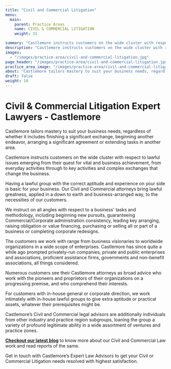 ```yaml
---
title: "Civil and Commercial Litigation"
menu:
  main:
    parent: Practice Areas
    name: CIVIL & COMMERCIAL LITIGATION
    weight: 31

summary: "Castlemore instructs customers on the wide cluster with respect to lawful issues emerging from their quest for vital and business achievement, from everyday activities through to key activities and complex exchanges that change the business. "
description: "Castlemore instructs customers on the wide cluster with respect to lawful issues emerging from their quest for vital and business achievement, from everyday activities through to key activities and complex exchanges that change the business. "
images:
  - "/images/practice-area/civil-and-commercial-litigation.jpg"
page_header: "/images/practice-area/civil-and-commercial-litigation.jpg" 
practice_area_image: "/images/practice-area/civil-and-commercial-litigation.jpg"
about: "Castlemore tailors mastery to suit your business needs, regardless of whether it includes finishing a significant exchange, beginning another endeavor, arranging a significant agreement or extending tasks in another area."
draft: false
weight: 10
---
```


# Civil & Commercial Litigation Expert Lawyers - Castlemore

Castlemore tailors mastery to suit your business needs, regardless of whether it includes finishing a significant exchange, beginning another endeavor, arranging a significant agreement or extending tasks in another area. 

Castlemore instructs customers on the wide cluster with respect to lawful issues emerging from their quest for vital and business achievement, from everyday activities through to key activities and complex exchanges that change the business. 

Having a lawful group with the correct aptitude and experience on your side is basic for your business. Our Civil and Commercial attorneys bring lawful greatness, applied in a down to earth and business-arranged way, to the necessities of our customers. 

We instruct on all angles with respect to a business' tasks and methodology, including beginning new pursuits, guaranteeing Commercial/Corporate administration consistency, leading key arranging, raising obligation or value financing, purchasing or selling all or part of a business or completing corporate redesigns. 

The customers we work with range from business visionaries to worldwide organizations in a wide scope of enterprises. Castlemore has since quite a while ago prompted privately-run companies, private and public enterprises and associations, proficient assistance firms, governments and non-benefit associations, all things considered. 

Numerous customers see their Castlemore attorneys as broad advice who work with the pioneers and proprietors of their organizations on a progressing premise, and who comprehend their interests. 

For customers with in-house general or corporate direction, we work intimately with in-house lawful groups to give extra aptitude or practical assets, whatever their prerequisites might be. 

Castlemore’s Civil and Commercial legal advisors are additionally individuals from other industry and practice region subgroups, loaning the group a variety of profound legitimate ability in a wide assortment of ventures and practice zones. 

[__Checkout our latest blog__](/blog/) to know more about our Civil and Commercial Law work and read reports of the same.

Get in touch with Castlemore’s Expert Law Advisors to get your Civil or Commercial Litigation needs resolved with highest satisfaction.
